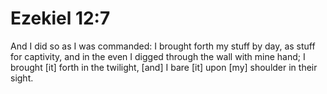 # Ezekiel 12:7

And I did so as I was commanded: I brought forth my stuff by day, as stuff for captivity, and in the even I digged through the wall with mine hand; I brought [it] forth in the twilight, [and] I bare [it] upon [my] shoulder in their sight.